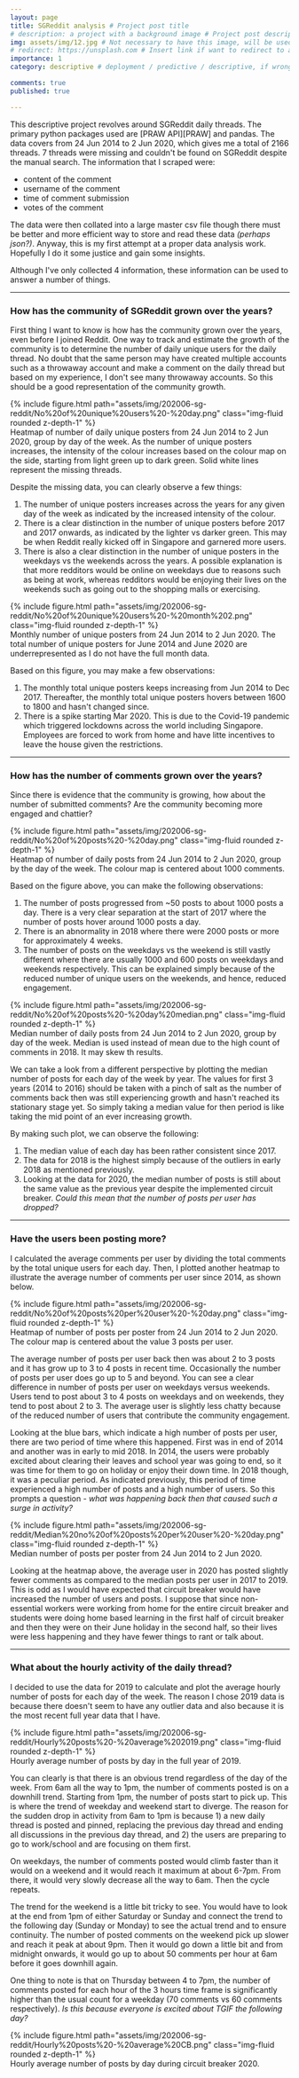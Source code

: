 ```yaml
---
layout: page
title: SGReddit analysis # Project post title
# description: a project with a background image # Project post description
img: assets/img/12.jpg # Not necessary to have this image, will be used as thumbnail
# redirect: https://unsplash.com # Insert link if want to redirect to another website, else ignore/remove this.
importance: 1
category: descriptive # deployment / predictive / descriptive, if wrong category, the post won't be posted

comments: true
published: true

---
```


This descriptive project revolves around SGReddit daily threads. The primary python packages used are [PRAW API][PRAW] and pandas. The data covers from 24 Jun 2014 to 2 Jun 2020, which gives me a total of 2166 threads. 7 threads were missing and couldn't be found on SGReddit despite the manual search. The information that I scraped were:
<ul>
  <li>content of the comment</li>
  <li>username of the comment</li>
  <li>time of comment submission</li>
  <li>votes of the comment</li>
</ul> 


The data were then collated into a large master csv file though there must be better and more efficient way to store and read these data _(perhaps json?)_. Anyway, this is my first attempt at a proper data analysis work. Hopefully I do it some justice and gain some insights.

Although I've only collected 4 information, these information can be used to answer a number of things.

<hr>

### How has the community of SGReddit grown over the years?
First thing I want to know is how has the community grown over the years, even before I joined Reddit. One way to track and estimate the growth of the community is to determine the number of daily unique users for the daily thread. No doubt that the same person may have created multiple accounts such as a throwaway account and make a comment on the daily thread but based on my experience, I don't see many throwaway accounts. So this should be a good representation of the community growth.

<div class="row mt-3">
    <div class="col-sm mt-3 mt-md-0">
        {% include figure.html path="assets/img/202006-sg-reddit/No%20of%20unique%20users%20-%20day.png" class="img-fluid rounded z-depth-1" %}
    </div>
</div>
<div class="caption">
    Heatmap of number of daily unique posters from 24 Jun 2014 to 2 Jun 2020, group by day of the week. As the number of unique posters increases, the intensity of the colour increases based on the colour map on the side, starting from light green up to dark green. Solid white lines represent the missing threads.
</div>

Despite the missing data, you can clearly observe a few things:
1. The number of unique posters increases across the years for any given day of the week as indicated by the increased intensity of the colour.
1. There is a clear distinction in the number of unique posters before 2017 and 2017 onwards, as indicated by the lighter vs darker green. This may be when Reddit really kicked off in Singapore and garnered more users.
1. There is also a clear distinction in the number of unique posters in the weekdays vs the weekends across the years. A possible explanation is that more redditors would be online on weekdays due to reasons such as being at work, whereas redditors would be enjoying their lives on the weekends such as going out to the shopping malls or exercising. 



<div class="row mt-3">
    <div class="col-sm mt-3 mt-md-0">
        {% include figure.html path="assets/img/202006-sg-reddit/No%20of%20unique%20users%20-%20month%202.png" class="img-fluid rounded z-depth-1" %}
    </div>
</div>
<div class="caption">
    Monthly number of unique posters from 24 Jun 2014 to 2 Jun 2020. The total number of unique posters for June 2014 and June 2020 are underrepresented as I do not have the full month data.
</div>

Based on this figure, you may make a few observations:
1. The monthly total unique posters keeps increasing from Jun 2014 to Dec 2017. Thereafter, the monthly total unique posters hovers between 1600 to 1800 and hasn't changed since.
1. There is a spike starting Mar 2020. This is due to the Covid-19 pandemic which triggered lockdowns across the world including Singapore. Employees are forced to work from home and have litte incentives to leave the house given the restrictions. 


<hr>

### How has the number of comments grown over the years?
Since there is evidence that the community is growing, how about the number of submitted comments? Are the community becoming more engaged and chattier?

<div class="row mt-3">
    <div class="col-sm mt-3 mt-md-0">
        {% include figure.html path="assets/img/202006-sg-reddit/No%20of%20posts%20-%20day.png" class="img-fluid rounded z-depth-1" %}
    </div>
</div>
<div class="caption">
    Heatmap of number of daily posts from 24 Jun 2014 to 2 Jun 2020, group by the day of the week. The colour map is centered about 1000 comments.
</div>

Based on the figure above, you can make the following observations:

1. The number of posts progressed from ~50 posts to about 1000 posts a day. There is a very clear separation at the start of 2017 where the number of posts hover around 1000 posts a day.
1. There is an abnormality in 2018 where there were 2000 posts or more for approximately 4 weeks.
1. The number of posts on the weekdays vs the weekend is still vastly different where there are usually 1000 and 600 posts on weekdays and weekends respectively. This can be explained simply because of the reduced number of unique users on the weekends, and hence, reduced engagement.

<div class="row mt-3">
    <div class="col-sm mt-3 mt-md-0">
        {% include figure.html path="assets/img/202006-sg-reddit/No%20of%20posts%20-%20day%20median.png" class="img-fluid rounded z-depth-1" %}
    </div>
</div>
<div class="caption">
    Median number of daily posts from 24 Jun 2014 to 2 Jun 2020, group by day of the week. Median is used instead of mean due to the high count of comments in 2018. It may skew th results.
</div>


We can take a look from a different perspective by plotting the median number of posts for each day of the week by year. The values for first 3 years (2014 to 2016) should be taken with a pinch of salt as the number of comments back then was still experiencing growth and hasn't reached its stationary stage yet. So simply taking a median value for then period is like taking the mid point of an ever increasing growth.

By making such plot, we can observe the following:
1. The median value of each day has been rather consistent since 2017.
1. The data for 2018 is the highest simply because of the outliers in early 2018 as mentioned previously.
1. Looking at the data for 2020, the median number of posts is still about the same value as the previous year despite the implemented circuit breaker. _Could this mean that the number of posts per user has dropped?_


<hr>

### Have the users been posting more?
I calculated the average comments per user by dividing the total comments by the total unique users for each day. Then, I plotted another heatmap to illustrate the average number of comments per user since 2014, as shown below. 

<div class="row mt-3">
    <div class="col-sm mt-3 mt-md-0">
        {% include figure.html path="assets/img/202006-sg-reddit/No%20of%20posts%20per%20user%20-%20day.png" class="img-fluid rounded z-depth-1" %}
    </div>
</div>
<div class="caption">
    Heatmap of number of posts per poster from 24 Jun 2014 to 2 Jun 2020. The colour map is centered about the value 3 posts per user.
</div>

The average number of posts per user back then was about 2 to 3 posts and it has grow up to 3 to 4 posts in recent time. Occasionally the number of posts per user does go up to 5 and beyond. You can see a clear difference in number of posts per user on weekdays versus weekends. Users tend to post about 3 to 4 posts on weekdays and on weekends, they tend to post about 2 to 3. The average user is slightly less chatty because of the reduced number of users that contribute the community engagement.

Looking at the blue bars, which indicate a high number of posts per user, there are two period of time where this happened. First was in end of 2014 and another was in early to mid 2018. In 2014, the users were probably excited about clearing their leaves and school year was going to end, so it was time for them to go on holiday or enjoy their down time. In 2018 though, it was a peculiar period. As indicated previously, this period of time experienced a high number of posts and a high number of users. So this prompts a question - _what was happening back then that caused such a surge in activity?_ 

<div class="row mt-3">
    <div class="col-sm mt-3 mt-md-0">
        {% include figure.html path="assets/img/202006-sg-reddit/Median%20no%20of%20posts%20per%20user%20-%20day.png" class="img-fluid rounded z-depth-1" %}
    </div>
</div>
<div class="caption">
    Median number of posts per poster from 24 Jun 2014 to 2 Jun 2020.
</div>

Looking at the heatmap above, the average user in 2020 has posted slightly fewer comments as compared to the median posts per user in 2017 to 2019. This is odd as I would have expected that circuit breaker would have increased the number of users and posts. I suppose that since non-essential workers were working from home for the entire circuit breaker and students were doing home based learning in the first half of circuit breaker and then they were on their June holiday in the second half, so their lives were less happening and they have fewer things to rant or talk about. 



<hr>

### What about the hourly activity of the daily thread?
I decided to use the data for 2019 to calculate and plot the average hourly number of posts for each day of the week. The reason I chose 2019 data is because there doesn't seem to have any outlier data and also because it is the most recent full year data that I have. 

<div class="row mt-3">
    <div class="col-sm mt-3 mt-md-0">
        {% include figure.html path="assets/img/202006-sg-reddit/Hourly%20posts%20-%20average%202019.png" class="img-fluid rounded z-depth-1" %}
    </div>
</div>
<div class="caption">
    Hourly average number of posts by day in the full year of 2019.
</div>

You can clearly is that there is an obvious trend regardless of the day of the week. From 6am all the way to 1pm, the number of comments posted is on a downhill trend. Starting from 1pm, the number of posts start to pick up. This is where the trend of weekday and weekend start to diverge. The reason for the sudden drop in activity from 6am to 1pm is because 1) a new daily thread is posted and pinned, replacing the previous day thread and ending all discussions in the previous day thread, and 2) the users are preparing to go to work/school and are focusing on them first.

On weekdays, the number of comments posted would climb faster than it would on a weekend and it would reach it maximum at about 6-7pm. From there, it would very slowly decrease all the way to 6am. Then the cycle repeats. 

The trend for the weekend is a little bit tricky to see. You would have to look at the end from 1pm of either Saturday or Sunday and connect the trend to the following day (Sunday or Monday) to see the actual trend and to ensure continuity. The number of posted comments on the weekend pick up slower and reach it peak at about 9pm. Then it would go down a little bit and from midnight onwards, it would go up to about 50 comments per hour at 6am before it goes downhill again.  

One thing to note is that on Thursday between 4 to 7pm, the number of comments posted for each hour of the 3 hours time frame is significantly higher than the usual count for a weekday (70 comments vs 60 comments respectively). _Is this because everyone is excited about TGIF the following day?_

<div class="row mt-3">
    <div class="col-sm mt-3 mt-md-0">
        {% include figure.html path="assets/img/202006-sg-reddit/Hourly%20posts%20-%20average%20CB.png" class="img-fluid rounded z-depth-1" %}
    </div>
</div>
<div class="caption">
    Hourly average number of posts by day during circuit breaker 2020.
</div>